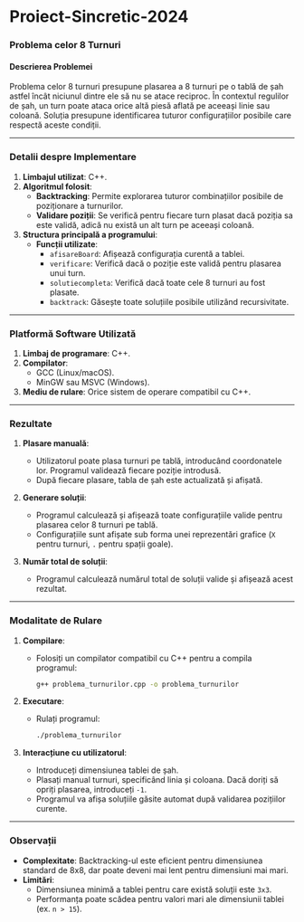 # Proiect-Sincretic-2024

### **Problema celor 8 Turnuri**

#### **Descrierea Problemei**
Problema celor 8 turnuri presupune plasarea a 8 turnuri pe o tablă de șah astfel încât niciunul dintre ele să nu se atace reciproc. În contextul regulilor de șah, un turn poate ataca orice altă piesă aflată pe aceeași linie sau coloană. Soluția presupune identificarea tuturor configurațiilor posibile care respectă aceste condiții.

---

### **Detalii despre Implementare**

1. **Limbajul utilizat**: C++.
2. **Algoritmul folosit**: 
   - **Backtracking**: Permite explorarea tuturor combinațiilor posibile de poziționare a turnurilor.
   - **Validare poziții**: Se verifică pentru fiecare turn plasat dacă poziția sa este validă, adică nu există un alt turn pe aceeași coloană.
3. **Structura principală a programului**:
   - **Funcții utilizate**:
     - `afisareBoard`: Afișează configurația curentă a tablei.
     - `verificare`: Verifică dacă o poziție este validă pentru plasarea unui turn.
     - `solutiecompleta`: Verifică dacă toate cele 8 turnuri au fost plasate.
     - `backtrack`: Găsește toate soluțiile posibile utilizând recursivitate.

---

### **Platformă Software Utilizată**

1. **Limbaj de programare**: C++.
2. **Compilator**: 
   - GCC (Linux/macOS).
   - MinGW sau MSVC (Windows).
3. **Mediu de rulare**: Orice sistem de operare compatibil cu C++.

---

### **Rezultate**

1. **Plasare manuală**:
   - Utilizatorul poate plasa turnuri pe tablă, introducând coordonatele lor. Programul validează fiecare poziție introdusă.
   - După fiecare plasare, tabla de șah este actualizată și afișată.

2. **Generare soluții**:
   - Programul calculează și afișează toate configurațiile valide pentru plasarea celor 8 turnuri pe tablă.
   - Configurațiile sunt afișate sub forma unei reprezentări grafice (`X` pentru turnuri, `.` pentru spații goale).

3. **Număr total de soluții**:
   - Programul calculează numărul total de soluții valide și afișează acest rezultat.

---

### **Modalitate de Rulare**

1. **Compilare**:
   - Folosiți un compilator compatibil cu C++ pentru a compila programul:
     ```bash
     g++ problema_turnurilor.cpp -o problema_turnurilor
     ```

2. **Executare**:
   - Rulați programul:
     ```bash
     ./problema_turnurilor
     ```

3. **Interacțiune cu utilizatorul**:
   - Introduceți dimensiunea tablei de șah.
   - Plasați manual turnuri, specificând linia și coloana. Dacă doriți să opriți plasarea, introduceți `-1`.
   - Programul va afișa soluțiile găsite automat după validarea pozițiilor curente.

---

### **Observații**

- **Complexitate**: Backtracking-ul este eficient pentru dimensiunea standard de 8x8, dar poate deveni mai lent pentru dimensiuni mai mari.
- **Limitări**:
   - Dimensiunea minimă a tablei pentru care există soluții este `3x3`.
   - Performanța poate scădea pentru valori mari ale dimensiunii tablei (ex. `n > 15`).